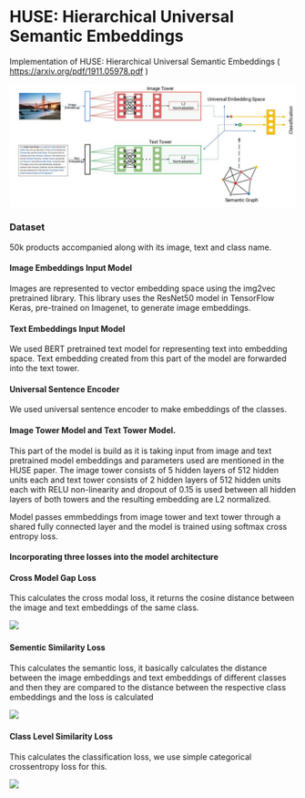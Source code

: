 # HUSE: Hierarchical Universal Semantic Embeddings
Implementation of HUSE: Hierarchical Universal Semantic Embeddings ( https://arxiv.org/pdf/1911.05978.pdf )

![alt text](https://github.com/guramritpalsaggu/HUSE-Tensorflow/blob/master/resources/architecture.jpg)


### Dataset

50k products accompanied along with its image, text and class name.

#### Image Embeddings Input Model

Images are represented to vector embedding space using the img2vec pretrained library. This library uses the ResNet50 model in TensorFlow Keras, pre-trained on Imagenet, to generate image embeddings.

#### Text  Embeddings Input Model 

We used BERT pretrained text model for representing text into embedding space. Text embedding created from this part of the model are forwarded into the text tower.

#### Universal Sentence Encoder

We used universal sentence encoder to make embeddings of the classes.

#### Image Tower Model and Text Tower Model. 

This part of the model is build as it is taking input from image and text pretrained model embeddings and parameters used are mentioned in the HUSE paper. The image tower consists of 5 hidden layers of 512 hidden
units each and text tower consists of 2 hidden layers of 512 hidden units each with RELU non-linearity and dropout of 0.15 is used between all hidden layers of both towers and the resulting embedding are L2 normalized.

Model passes emmbeddings from image tower and text
tower through a shared fully connected layer and the model is trained using softmax cross entropy loss.

#### Incorporating three losses into the model architecture

#### Cross Model Gap Loss

This calculates the cross modal loss, it returns the cosine distance between the image and text embeddings of the same class.

<img src="https://drive.google.com/uc?id=1hbhF8VxhcjgR0FI7QZDLPTpvdPy2W3_M" width="400">

#### Sementic Similarity Loss

This calculates the semantic loss, it basically calculates the distance between the image embeddings and text embeddings of different classes
and then they are compared to the distance between the respective class embeddings and the loss is calculated 

<img src="https://drive.google.com/uc?id=19GqY4h7PHo4gTzn7DGls8vvY_DBqrw_w" width="400">

#### Class Level Similarity Loss

This calculates the classification loss, we use simple categorical crossentropy loss for this.

<img src="https://drive.google.com/uc?id=1ljP2SDj2mX-fZKJSGzfqECaPhh1VrNTJ" width="400">

